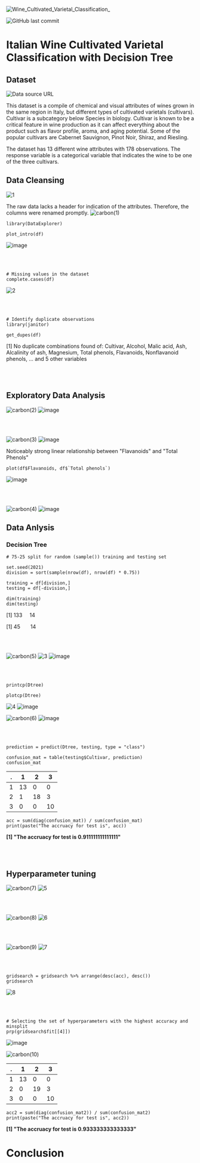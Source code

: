 ![Wine_Cultivated_Varietal_Classification_](https://user-images.githubusercontent.com/74638365/138602134-e0ca7239-7c72-4541-b9c2-f29fe7343233.png)

![GitHub last commit](https://img.shields.io/github/last-commit/bklee095/R-Wine-Classification)
# Italian Wine Cultivated Varietal Classification with Decision Tree


## Dataset

![Data source URL](https://archive.ics.uci.edu/ml/datasets/Wine)

This dataset is a compile of chemical and visual attributes of wines grown in the same region in Italy, but different types of cultivated varietals (cultivars). Cultivar is a subcategory below Species in biology. Cultivar is known to be a critical feature in wine production as it can affect everything about the product such as flavor profile, aroma, and aging potential. Some of the popular cultivars are Cabernet Sauvignon, Pinot Noir, Shiraz, and Riesling.

The dataset has 13 different wine attributes with 178 observations. The response variable is a categorical variable that indicates the wine to be one of the three cultivars. 

## Data Cleansing

![1](https://user-images.githubusercontent.com/74638365/138602848-f767c67b-195b-4fd3-95c1-8fac628d5579.PNG)

The raw data lacks a header for indication of the attributes. Therefore, the columns were renamed promptly.
![carbon(1)](https://user-images.githubusercontent.com/74638365/138602907-13486a80-5852-4876-b14f-b5d474dca5cd.png)


```{r}
library(DataExplorer)

plot_intro(df)
```
![image](https://user-images.githubusercontent.com/74638365/138602973-1f03452f-f5fe-4e7e-bb54-d78531f9295a.png)

<br/><br/>

```{r}
# Missing values in the dataset
complete.cases(df)
```
![2](https://user-images.githubusercontent.com/74638365/138603005-4fe405cf-373e-49c4-aad9-6ba14084aed4.PNG)


<br/><br/>

```{r}
# Identify duplicate observations
library(janitor)

get_dupes(df)
```
[1] No duplicate combinations found of: Cultivar, Alcohol, Malic acid, Ash, Alcalinity of ash, Magnesium, Total phenols, Flavanoids, Nonflavanoid phenols, ... and 5 other variables


<br/><br/>

## Exploratory Data Analysis

![carbon(2)](https://user-images.githubusercontent.com/74638365/138603077-0de91fa1-1a67-4f45-a392-e07868ffe253.png)
![image](https://user-images.githubusercontent.com/74638365/138603091-9c6e89ac-9316-48ed-b398-330b607c5e42.png)


<br/><br/>

![carbon(3)](https://user-images.githubusercontent.com/74638365/138603127-b654447c-60b3-4468-8a33-e23ab03ea848.png)
![image](https://user-images.githubusercontent.com/74638365/138603137-f0c8212a-a664-454e-9f70-c3efed05300e.png)

Noticeably strong linear relationship between "Flavanoids" and "Total Phenols"

```{r}
plot(df$Flavanoids, df$`Total phenols`)
```
![image](https://user-images.githubusercontent.com/74638365/138603232-1122630c-a1c4-469f-8d93-57da66ffb2cc.png)

<br/><br/>

![carbon(4)](https://user-images.githubusercontent.com/74638365/138607848-f5cd647a-dce8-47bc-9cb1-f53168c39e85.png)
![image](https://user-images.githubusercontent.com/74638365/138603305-76c5a9bd-fbf6-49f4-8fe6-6eaef4a55855.png)



## Data Anlysis
### Decision Tree
```{r}
# 75-25 split for random (sample()) training and testing set

set.seed(2021)
division = sort(sample(nrow(df), nrow(df) * 0.75))

training = df[division,]
testing = df[-division,]
```

```{r}
dim(training)
dim(testing)
```

[1] 133 &nbsp; &nbsp;   14

[1] 45  &nbsp; &nbsp; &nbsp;  14

<br/><br/>

![carbon(5)](https://user-images.githubusercontent.com/74638365/138607941-50d78c2f-b2e3-41de-8305-3099a1979668.png)
![3](https://user-images.githubusercontent.com/74638365/138607959-9012971a-b7c8-47a7-85bd-c2d0f6238246.PNG)
![image](https://user-images.githubusercontent.com/74638365/138607968-c810c22f-1b2d-4cc3-be6f-d955c54953b1.png)

<br/><br/>

```{r}
printcp(Dtree)
```

```{r}
plotcp(Dtree)
```
![4](https://user-images.githubusercontent.com/74638365/138607985-14718180-aa8b-4d85-a258-b2efc3d3ae20.PNG)
![image](https://user-images.githubusercontent.com/74638365/138607994-4112c9e8-d90a-4656-8b55-f79480ddeb43.png)



![carbon(6)](https://user-images.githubusercontent.com/74638365/138608008-eeb52aff-14ee-46ef-be56-28aadca8b9a5.png)
![image](https://user-images.githubusercontent.com/74638365/138608017-a8de0f0a-8b6c-4c25-b16f-e1b2cbd07a2a.png)

<br/><br/>

```{r}
prediction = predict(Dtree, testing, type = "class")

confusion_mat = table(testing$Cultivar, prediction)
confusion_mat
```

. | 1 | 2 | 3 |
--|---|---|---|
1 | 13 | 0| 0 |
2 | 1 | 18| 3 |
3 | 0 | 0 | 10|

```{r}
acc = sum(diag(confusion_mat)) / sum(confusion_mat)
print(paste("The accruacy for test is", acc))
```
**[1] "The accruacy for test is 0.911111111111111"**

<br/><br/>

## Hyperparameter tuning

![carbon(7)](https://user-images.githubusercontent.com/74638365/138608248-c36df4b7-afef-4323-b405-e08e88ad2914.png)
![5](https://user-images.githubusercontent.com/74638365/138608276-4ee6a9de-cfdb-42d1-a6a4-ab19ba069a91.PNG)

<br/><br/>

![carbon(8)](https://user-images.githubusercontent.com/74638365/138608307-483ff4c3-1ec1-4a27-837c-08ec949e0ef2.png)
![6](https://user-images.githubusercontent.com/74638365/138608330-5852e6ed-3afd-4635-b1e0-b7191f05918f.PNG)

<br/><br/>

![carbon(9)](https://user-images.githubusercontent.com/74638365/138608380-39312556-91ad-413e-936c-87c8390075b7.png)
![7](https://user-images.githubusercontent.com/74638365/138608416-e1718455-c561-477e-8b3c-a3d5b664cf4d.PNG)

<br/><br/>

```{r}
gridsearch = gridsearch %>% arrange(desc(acc), desc())
gridsearch
```
![8](https://user-images.githubusercontent.com/74638365/138608445-94d21e51-f271-4592-b3ba-0fe17ea012e9.PNG)

<br/><br/>
```{r}
# Selecting the set of hyperparameters with the highest accuracy and minsplit
prp(gridsearch$fit[[4]])
```
![image](https://user-images.githubusercontent.com/74638365/138608476-cfebf559-f305-49c4-9c63-bb027ceab050.png)



![carbon(10)](https://user-images.githubusercontent.com/74638365/138608488-e3bb386a-c3bd-4a72-84b5-686d3275b3af.png)

. | 1 | 2 | 3 |
--|---|---|---|
1 | 13 | 0| 0 |
2 | 0 | 19| 3 |
3 | 0 | 0 | 10|



```{r}
acc2 = sum(diag(confusion_mat2)) / sum(confusion_mat2)
print(paste("The accruacy for test is", acc2))
```

**[1] "The accruacy for test is 0.933333333333333"**


# Conclusion


